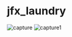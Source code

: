 # jfx_laundry
![capture](https://user-images.githubusercontent.com/31431198/31861423-4e7f1804-b757-11e7-9f09-3dad6cf418ab.PNG)
![capture1](https://user-images.githubusercontent.com/31431198/31861427-566fbe92-b757-11e7-88bc-b79751a16a4f.PNG)
